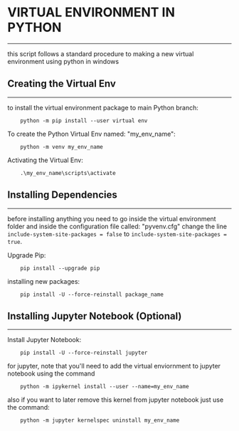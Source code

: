 # VIRTUAL ENVIRONMENT IN PYTHON
------

this script follows a standard procedure to making a new virtual environment using python in windows

## Creating the Virtual Env
------
to install the virtual environment package to main Python branch:
```
	python -m pip install --user virtual env
```
To create the Python Virtual Env named: "my_env_name":
```
	python -m venv my_env_name
```
Activating the Virtual Env:
```
	.\my_env_name\scripts\activate
```

## Installing Dependencies 
------
before installing anything you need to go inside the virtual environment folder and inside the configuration file called: "pyvenv.cfg" change the line `include-system-site-packages = false` to `include-system-site-packages = true`. 

Upgrade Pip:
```
	pip install --upgrade pip
```

installing new packages: 
```
	pip install -U --force-reinstall package_name
```

## Installing Jupyter Notebook (Optional)
------
Install Jupyter Notebook:
```
	pip install -U --force-reinstall jupyter
```
for jupyter, note that you'll need to add the virtual enviornment to jupyter notebook using the command 
```
	python -m ipykernel install --user --name=my_env_name
```
also if you want to later remove this kernel from jupyter notebook just use the command:
```
	python -m jupyter kernelspec uninstall my_env_name
```
